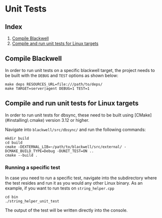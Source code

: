 # Unit Tests
## Index
1. [Compile Blackwell](#compile-blackwell)
2. [Compile and run unit tests for Linux targets](#compile-and-run-unit-tests-for-linux-targets)

## Compile Blackwell
In order to run unit tests on a specific blackwell target, the project needs to be built with the `DEBUG` and `TEST` options as shown below:
```
make deps RESOURCES_URL=file:///path/to/deps/
make TARGET=server|agent DEBUG=1 TEST=1
```

## Compile and run unit tests for Linux targets
In order to run unit tests for dbsync, these need to be built using [CMake](#installing\ cmake) version 3.12 or higher.

Navigate into `blackwell/src/dbsync/` and run the following commands:
```
mkdir build
cd build
cmake -DEXTERNAL_LIB=~/path/to/blackwell/src/external/ -DCMAKE_BUILD_TYPE=Debug -DUNIT_TEST=ON ..
cmake --build .
```

### Running a specific test
In case you need to run a specific test, navigate into the subdirectory where the test resides and run it as you would any other Linux binary. As an example, if you want to run tests on `string_helper.cpp`
```
cd bin
./string_helper_unit_test
```
The output of the test will be written directly into the console.
